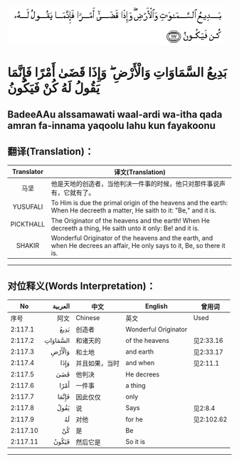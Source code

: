 ![002:117](images/002_117.gif)

#   بَدِيعُ السَّمَاوَاتِ وَالْأَرْضِ ۖ وَإِذَا قَضَىٰ أَمْرًا فَإِنَّمَا يَقُولُ لَهُ كُنْ فَيَكُونُ 

## BadeeAAu alssamawati waal-ardi wa-itha qada amran fa-innama yaqoolu lahu kun fayakoonu

## 翻译(Translation)：

| Translator | 译文(Translation)                                            |
| :--------: | ------------------------------------------------------------ |
|    马坚    | 他是天地的创造者，当他判决一件事的时候，他只对那件事说声有，它就有了。 |
|  YUSUFALI  | To Him is due the primal origin of the heavens and the earth: When He decreeth a matter, He saith to it: "Be," and it is. |
| PICKTHALL  | The Originator of the heavens and the earth! When He decreeth a thing, He saith unto it only: Be! and it is. |
|   SHAKIR   | Wonderful Originator of the heavens and the earth, and when He decrees an affair, He only says to it, Be, so there it is. |

---

## 对位释义(Words Interpretation)：

| No       |  العربية | 中文           | English              | 曾用词     |
| -------- | -------: | -------------- | -------------------- | ---------- |
| 序号     |     阿文 | Chinese        | 英文                 | Used       |
| 2:117.1  |     بَدِيعُ | 创造者         | Wonderful Originator |            |
| 2:117.2  | السَّمَاوَاتِ | 和诸天的       | of the heavens       | 见2:33.16  |
| 2:117.3  |   وَالْأَرْضِ | 和土地         | and earth            | 见2:33.17  |
| 2:117.4  |     وَإِذَا | 并且如果，当时 | and when             | 见2:11.1   |
| 2:117.5  |      قَضَىٰ | 他判决         | He decrees           |            |
| 2:117.6  |     أَمْرًا | 一件事         | a thing              |            |
| 2:117.7  |    فَإِنَّمَا | 因此仅仅       | only                 |            |
| 2:117.8  |     يَقُولُ | 说             | Says                 | 见2:8.4    |
| 2:117.9  |       لَهُ | 对他           | for he               | 见2:102.62 |
| 2:117.10 |       كُنْ | 是             | Be                   |            |
| 2:117.11 |    فَيَكُونُ | 然后它是       | So it is             |            |

---
